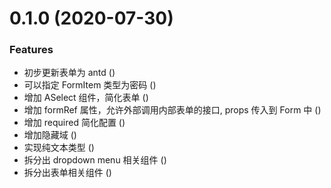 # 0.1.0 (2020-07-30)


### Features

* 初步更新表单为 antd ([](https://github.com/miaoxing/mxjs-form/commit/))
* 可以指定 FormItem 类型为密码 ([](https://github.com/miaoxing/mxjs-form/commit/))
* 增加 ASelect 组件，简化表单 ([](https://github.com/miaoxing/mxjs-form/commit/))
* 增加 formRef 属性，允许外部调用内部表单的接口, props 传入到 Form 中 ([](https://github.com/miaoxing/mxjs-form/commit/))
* 增加 required 简化配置 ([](https://github.com/miaoxing/mxjs-form/commit/))
* 增加隐藏域 ([](https://github.com/miaoxing/mxjs-form/commit/))
* 实现纯文本类型 ([](https://github.com/miaoxing/mxjs-form/commit/))
* 拆分出 dropdown menu 相关组件 ([](https://github.com/miaoxing/mxjs-form/commit/))
* 拆分出表单相关组件 ([](https://github.com/miaoxing/mxjs-form/commit/))
